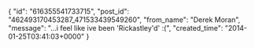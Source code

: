  {
   "id": "616355541733715",
   "post_id": "462493170453287_471533439549260",
   "from_name": "Derek Moran",
   "message": "...i feel like ive been 'Rickastley'd' :(",
   "created_time": "2014-01-25T03:41:03+0000"
 }
